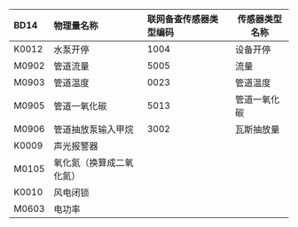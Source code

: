 | BD14      | 物理量名称        | 联网备查传感器类型编码 | 传感器类型名称 |
| :-------- | :----------- | :---------- | ------- |
| K0012     | 水泵开停         | 1004        | 设备开停    |
| M0902     | 管道流量         | 5005        | 流量      |
| M0903     | 管道温度         | 0023        | 管道温度    |
| M0905     | 管道一氧化碳       | 5013        | 管道一氧化碳  |
| M0906     | 管道抽放泵输入甲烷    | 3002        | 瓦斯抽放量   |
| K0009<br> | 声光报警器        |             |         |
| M0105     | 氧化氮（换算成二氧化氮） |             |         |
| K0010     | 风电闭锁         |             |         |
| M0603     | 电功率          |             |         |
